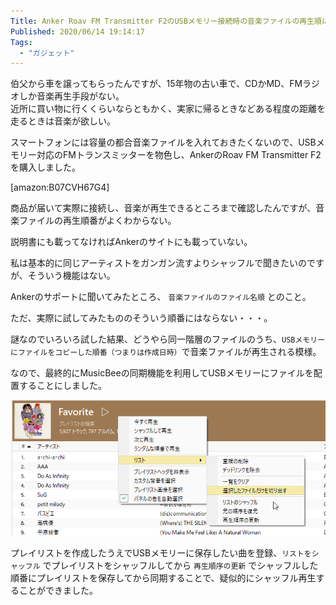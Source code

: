 ```yaml
---
Title: Anker Roav FM Transmitter F2のUSBメモリー接続時の音楽ファイルの再生順について
Published: 2020/06/14 19:14:17
Tags:
  - "ガジェット"
---
```

伯父から車を譲ってもらったんですが、15年物の古い車で、CDかMD、FMラジオしか音楽再生手段がない。  
近所に買い物に行くくらいならともかく、実家に帰るときなどある程度の距離を走るときは音楽が欲しい。  

スマートフォンには容量の都合音楽ファイルを入れておきたくないので、USBメモリー対応のFMトランスミッターを物色し、AnkerのRoav FM Transmitter F2を購入しました。  

[amazon:B07CVH67G4]



商品が届いて実際に接続し、音楽が再生できるところまで確認したんですが、音楽ファイルの再生順番がよくわからない。  

説明書にも載ってなければAnkerのサイトにも載っていない。  

私は基本的に同じアーティストをガンガン流すよりシャッフルで聞きたいのですが、そういう機能はない。  

Ankerのサポートに聞いてみたところ、 `音楽ファイルのファイル名順` とのこと。

ただ、実際に試してみたもののそういう順番にはならない・・・。  

謎なのでいろいろ試した結果、どうやら同一階層のファイルのうち、`USBメモリーにファイルをコピーした順番（つまりは作成日時）`で音楽ファイルが再生される模様。  

なので、最終的にMusicBeeの同期機能を利用してUSBメモリーにファイルを配置することにしました。  

![](20200614190423.png) 

プレイリストを作成したうえでUSBメモリーに保存したい曲を登録、`リストをシャッフル` でプレイリストをシャッフルしてから `再生順序の更新` でシャッフルした順番にプレイリストを保存してから同期することで、疑似的にシャッフル再生することができました。  


